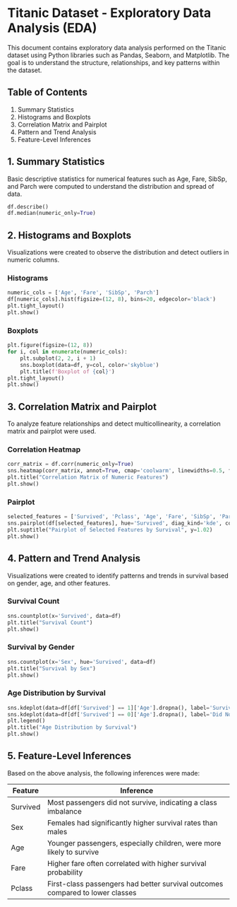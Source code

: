 # Titanic Dataset - Exploratory Data Analysis (EDA)

This document contains exploratory data analysis performed on the Titanic dataset using Python libraries such as Pandas, Seaborn, and Matplotlib. The goal is to understand the structure, relationships, and key patterns within the dataset.

## Table of Contents
1. Summary Statistics
2. Histograms and Boxplots
3. Correlation Matrix and Pairplot
4. Pattern and Trend Analysis
5. Feature-Level Inferences

## 1. Summary Statistics

Basic descriptive statistics for numerical features such as Age, Fare, SibSp, and Parch were computed to understand the distribution and spread of data.

```python
df.describe()
df.median(numeric_only=True)
```

## 2. Histograms and Boxplots

Visualizations were created to observe the distribution and detect outliers in numeric columns.

### Histograms

```python
numeric_cols = ['Age', 'Fare', 'SibSp', 'Parch']
df[numeric_cols].hist(figsize=(12, 8), bins=20, edgecolor='black')
plt.tight_layout()
plt.show()
```

### Boxplots

```python
plt.figure(figsize=(12, 8))
for i, col in enumerate(numeric_cols):
    plt.subplot(2, 2, i + 1)
    sns.boxplot(data=df, y=col, color='skyblue')
    plt.title(f'Boxplot of {col}')
plt.tight_layout()
plt.show()
```

## 3. Correlation Matrix and Pairplot

To analyze feature relationships and detect multicollinearity, a correlation matrix and pairplot were used.

### Correlation Heatmap

```python
corr_matrix = df.corr(numeric_only=True)
sns.heatmap(corr_matrix, annot=True, cmap='coolwarm', linewidths=0.5, fmt=".2f")
plt.title("Correlation Matrix of Numeric Features")
plt.show()
```

### Pairplot

```python
selected_features = ['Survived', 'Pclass', 'Age', 'Fare', 'SibSp', 'Parch']
sns.pairplot(df[selected_features], hue='Survived', diag_kind='kde', corner=True)
plt.suptitle("Pairplot of Selected Features by Survival", y=1.02)
plt.show()
```

## 4. Pattern and Trend Analysis

Visualizations were created to identify patterns and trends in survival based on gender, age, and other features.

### Survival Count

```python
sns.countplot(x='Survived', data=df)
plt.title("Survival Count")
plt.show()
```

### Survival by Gender

```python
sns.countplot(x='Sex', hue='Survived', data=df)
plt.title("Survival by Sex")
plt.show()
```

### Age Distribution by Survival

```python
sns.kdeplot(data=df[df['Survived'] == 1]['Age'].dropna(), label='Survived')
sns.kdeplot(data=df[df['Survived'] == 0]['Age'].dropna(), label='Did Not Survive')
plt.legend()
plt.title("Age Distribution by Survival")
plt.show()
```

## 5. Feature-Level Inferences

Based on the above analysis, the following inferences were made:

| Feature  | Inference |
|----------|-----------|
| Survived | Most passengers did not survive, indicating a class imbalance |
| Sex | Females had significantly higher survival rates than males |
| Age | Younger passengers, especially children, were more likely to survive |
| Fare | Higher fare often correlated with higher survival probability |
| Pclass | First-class passengers had better survival outcomes compared to lower classes |
